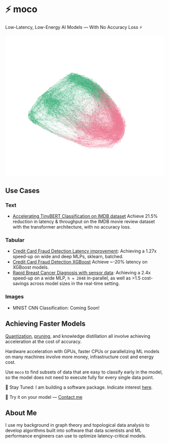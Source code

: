 

# ⚡ moco
Low-Latency, Low-Energy AI Models — With No Accuracy Loss ⚡

![image](./images/graph.png)

## Use Cases


### Text 
- [Accelerating TinyBERT Classification on IMDB dataset](https://compressmodels.github.io/tiny_bert_imdb.pdf) Achieve 21.5% reduction in latency & throughput on the IMDB movie review dataset with the transformer architecture, with no accuracy loss.

### Tabular 

- [Credit Card Fraud Detection Latency improvement](https://compressmodels.github.io/2025/06/06/realtime-fraud-detection.html): Achieving a 1.27x speed-up on wide and deep MLPs, sklearn, batched.
- [Credit Card Fraud Detection XGBoost](https://compressmodels.github.io/research_report.pdf) Achieve ~-20% latency on XGBoost models.
- [Rapid Breast Cancer Diagnosis with sensor data](https://compressmodels.github.io/2025/06/01/breast-cancer-case-study.html): Achieving a 2.4x speed-up on a wide MLP, `h = 2048` in-parallel, as well as >1.5 cost-savings across model sizes in the real-time setting.

### Images
- MNIST CNN Classification: Coming Soon!

## Achieving Faster Models

[Quantization](https://arxiv.org/abs/1712.05877), [pruning](https://arxiv.org/pdf/2308.06767), and knowledge distillation all involve achieving acceleration at the cost of accuracy.

Hardware acceleration with GPUs, faster CPUs or parallelizing ML models on many machines involve more money, infrastructure cost and energy cost.

Use `moco` to find subsets of data that are easy to classify early in the model, so the model does not need to execute fully for every single data point.

📢 Stay Tuned: I am building a software package. Indicate interest [here](https://forms.gle/TAYoxmpHGVZzrjiU6).

🚀 Try it on your model — <a href="mailto:quickmlmodels@gmail.com">Contact me</a>

## About Me


I use my background in graph theory and topological data analysis to develop algorithms built into software that data scientists and ML performance engineers can use to optimize latency-critical models.
